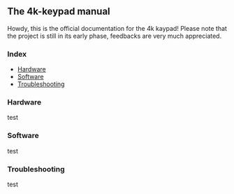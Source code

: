 ## The 4k-keypad manual

Howdy, this is the official documentation for the 4k kaypad! Please note that the project is still in its early phase, 
feedbacks are very much appreciated.


### Index
- [Hardware]()
- [Software]()
- [Troubleshooting]()


### Hardware




test














### Software




test





















### Troubleshooting



test









